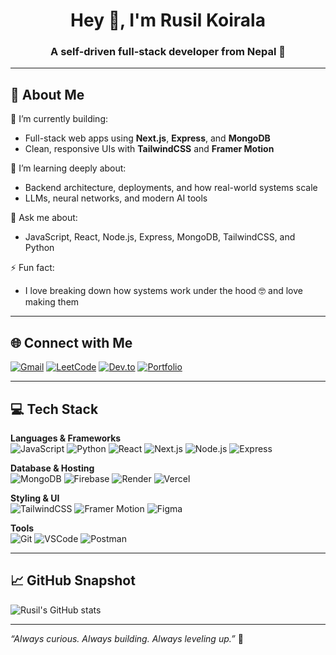<h1 align="center">Hey 👋, I'm Rusil Koirala</h1>
<h3 align="center">A self-driven full-stack developer from Nepal 🚀</h3>

---

## 💫 About Me

🔭 I’m currently building:
- Full-stack web apps using **Next.js**, **Express**, and **MongoDB**
- Clean, responsive UIs with **TailwindCSS** and **Framer Motion**

🌱 I’m learning deeply about:
- Backend architecture, deployments, and how real-world systems scale
- LLMs, neural networks, and modern AI tools

💬 Ask me about:
- JavaScript, React, Node.js, Express, MongoDB, TailwindCSS, and Python 

⚡ Fun fact:
- I love breaking down how systems work under the hood 🤓 and love making them

---

## 🌐 Connect with Me

[![Gmail](https://img.shields.io/badge/-Gmail-red?logo=gmail&logoColor=white)](mailto:rusilkoirala23@gmail.com)
[![LeetCode](https://img.shields.io/badge/LeetCode-black?logo=leetcode)](https://leetcode.com/rusilkoirala)
[![Dev.to](https://img.shields.io/badge/dev.to-0A0A0A?logo=devdotto)](https://dev.to/dev.rusilkoirala)
[![Portfolio](https://img.shields.io/badge/Portfolio-blue?logo=vercel)](https://rusilkoirala.com.np)

---

## 💻 Tech Stack

**Languages & Frameworks**  
![JavaScript](https://img.shields.io/badge/-JavaScript-F7DF1E?logo=javascript&logoColor=000)
![Python](https://img.shields.io/badge/-Python-3776AB?logo=python&logoColor=fff)
![React](https://img.shields.io/badge/-React-61DAFB?logo=react&logoColor=000)
![Next.js](https://img.shields.io/badge/-Next.js-000?logo=next.js)
![Node.js](https://img.shields.io/badge/-Node.js-339933?logo=nodedotjs&logoColor=fff)
![Express](https://img.shields.io/badge/-Express-000?logo=express&logoColor=fff)

**Database & Hosting**  
![MongoDB](https://img.shields.io/badge/-MongoDB-47A248?logo=mongodb&logoColor=fff)
![Firebase](https://img.shields.io/badge/-Firebase-FFCA28?logo=firebase)
![Render](https://img.shields.io/badge/-Render-46E3B7?logo=render)
![Vercel](https://img.shields.io/badge/-Vercel-000?logo=vercel)

**Styling & UI**  
![TailwindCSS](https://img.shields.io/badge/-TailwindCSS-38B2AC?logo=tailwind-css)
![Framer Motion](https://img.shields.io/badge/-Framer%20Motion-black?logo=framer)
![Figma](https://img.shields.io/badge/-Figma-F24E1E?logo=figma)

**Tools**  
![Git](https://img.shields.io/badge/-Git-F05032?logo=git&logoColor=fff)
![VSCode](https://img.shields.io/badge/-VSCode-007ACC?logo=visual-studio-code)
![Postman](https://img.shields.io/badge/-Postman-FF6C37?logo=postman)

---

## 📈 GitHub Snapshot

![Rusil's GitHub stats](https://github-readme-stats.vercel.app/api?username=rusilkoirala&show_icons=true&theme=github_dark)

---

_“Always curious. Always building. Always leveling up.”_ 🚀
